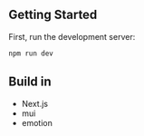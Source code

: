 ## Getting Started

First, run the development server:

```bash
npm run dev
```

## Build in
- Next.js
- mui
- emotion